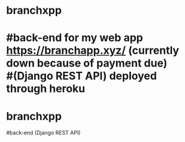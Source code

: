 
# branchxpp
#back-end for my web app https://branchapp.xyz/ (currently down because of payment due)</br>
#(Django REST API) deployed through heroku
=======
# branchxpp
#back-end (Django REST API)
